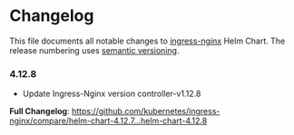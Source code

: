 # Changelog

This file documents all notable changes to [ingress-nginx](https://github.com/kubernetes/ingress-nginx) Helm Chart. The release numbering uses [semantic versioning](http://semver.org).

### 4.12.8

* Update Ingress-Nginx version controller-v1.12.8

**Full Changelog**: https://github.com/kubernetes/ingress-nginx/compare/helm-chart-4.12.7...helm-chart-4.12.8
